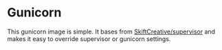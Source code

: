 Gunicorn
========

This gunicorn image is simple. It bases from [SkiftCreative/supervisor](https://hub.docker.com/r/skiftcreative/supervisor/) and makes it easy to override supervisor or gunicorn settings. 
